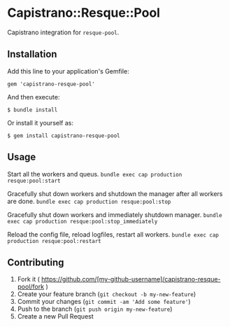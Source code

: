 # Capistrano::Resque::Pool

Capistrano integration for `resque-pool`.

## Installation

Add this line to your application's Gemfile:

    gem 'capistrano-resque-pool'

And then execute:

    $ bundle install

Or install it yourself as:

    $ gem install capistrano-resque-pool

## Usage

Start all the workers and queus.
`bundle exec cap production resque:pool:start`

Gracefully shut down workers and shutdown the manager after all workers are done.
`bundle exec cap production resque:pool:stop`

Gracefully shut down workers and immediately shutdown manager.
`bundle exec cap production resque:pool:stop_immediately`

Reload the config file, reload logfiles, restart all workers.
`bundle exec cap production resque:pool:restart`


## Contributing

1. Fork it ( https://github.com/[my-github-username]/capistrano-resque-pool/fork )
2. Create your feature branch (`git checkout -b my-new-feature`)
3. Commit your changes (`git commit -am 'Add some feature'`)
4. Push to the branch (`git push origin my-new-feature`)
5. Create a new Pull Request
